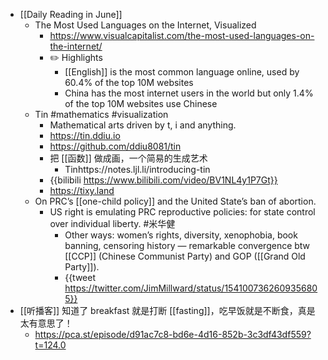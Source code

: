 - [[Daily Reading in June]]
	- The Most Used Languages on the Internet, Visualized
		- https://www.visualcapitalist.com/the-most-used-languages-on-the-internet/
		- ✏️ Highlights
			- [[English]] is the most common language online, used by 60.4% of the top 10M websites
			- China has the most internet users in the world but only 1.4% of the top 10M websites use Chinese
	- Tin #mathematics #visualization
		- Mathematical arts driven by t, i and anything.
		- https://tin.ddiu.io
		- https://github.com/ddiu8081/tin
		- 把 [[函数]] 做成画，一个简易的生成艺术
			- Tinhttps://notes.ljl.li/introducing-tin
		- {{bilibili https://www.bilibili.com/video/BV1NL4y1P7Gt}}
		- https://tixy.land
	- On PRC’s [[one-child policy]] and the United State’s ban of abortion.
		- US right is emulating PRC reproductive policies: for state control over individual liberty. #米华健
			- Other ways: women’s rights, diversity, xenophobia, book banning, censoring history — remarkable convergence btw [[CCP]] (Chinese Communist Party) and GOP ([[Grand Old Party]]).
			- {{tweet https://twitter.com/JimMillward/status/1541007362609356805}}
- [[听播客]] 知道了 breakfast 就是打断 [[fasting]]，吃早饭就是不断食，真是太有意思了！
	- https://pca.st/episode/d91ac7c8-bd6e-4d16-852b-3c3df43df559?t=124.0